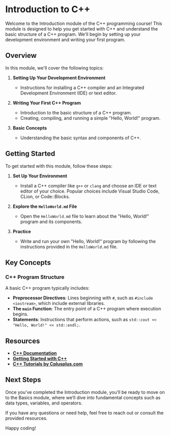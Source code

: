 # Introduction to C++

Welcome to the Introduction module of the C++ programming course! This module is designed to help you get started with C++ and understand the basic structure of a C++ program. We'll begin by setting up your development environment and writing your first program.

## Overview

In this module, we'll cover the following topics:

1. **Setting Up Your Development Environment**
   - Instructions for installing a C++ compiler and an Integrated Development Environment (IDE) or text editor.

2. **Writing Your First C++ Program**
   - Introduction to the basic structure of a C++ program.
   - Creating, compiling, and running a simple "Hello, World!" program.

3. **Basic Concepts**
   - Understanding the basic syntax and components of C++.

## Getting Started

To get started with this module, follow these steps:

1. **Set Up Your Environment**
   - Install a C++ compiler like `g++` or `clang` and choose an IDE or text editor of your choice. Popular choices include Visual Studio Code, CLion, or Code::Blocks.

2. **Explore the `HelloWorld.md` File**
   - Open the `HelloWorld.md` file to learn about the "Hello, World!" program and its components.

3. **Practice**
   - Write and run your own "Hello, World!" program by following the instructions provided in the `HelloWorld.md` file.

## Key Concepts

### C++ Program Structure

A basic C++ program typically includes:
- **Preprocessor Directives**: Lines beginning with `#`, such as `#include <iostream>`, which include external libraries.
- **The `main` Function**: The entry point of a C++ program where execution begins.
- **Statements**: Instructions that perform actions, such as `std::cout << "Hello, World!" << std::endl;`.

## Resources

- **[C++ Documentation](https://en.cppreference.com/w/)**
- **[Getting Started with C++](https://www.learncpp.com/)**
- **[C++ Tutorials by Cplusplus.com](http://www.cplusplus.com/doc/tutorial/)**

## Next Steps

Once you’ve completed the Introduction module, you’ll be ready to move on to the Basics module, where we’ll dive into fundamental concepts such as data types, variables, and operators.

If you have any questions or need help, feel free to reach out or consult the provided resources.

Happy coding!
